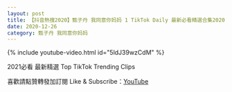 ```yaml
---
layout: post
title: 【抖音熱搜2020】甄子丹 我同意你妈妈 1 TikTok Daily 最新必看精選合集2020 12 26
date: 2020-12-26
category: 甄子丹 我同意你妈妈
---
```


{% include youtube-video.html id="5ldJ39wzCdM" %}

2021必看 最新精選 Top TikTok Trending Clips

喜歡請點贊轉發加訂閱 Like & Subscribe：[YouTube](https://www.youtube.com/channel/UCAoR7VcanIPd04uEq_GIylA/videos)

